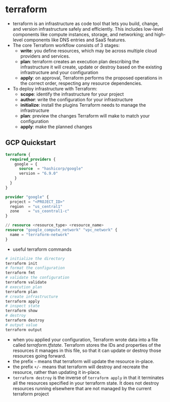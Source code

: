 # terraform

- terraform is an infrastructure as code tool that lets you build, change, and version infrastructure safely and
  efficiently. This includes low-level components like compute instances, storage, and networking; and high-level
  components like DNS entries and SaaS features.
- The core Terraform workflow consists of 3 stages:
    - **write**: you define resources, which may be across multiple cloud providers and services.
    - **plan**: terraform creates an execution plan describing the infrastructure it will create, update or destroy
      based on the existing infrastructure and your configuration
    - **apply**: on approval, Terraform performs the proposed operations in the correct order, respecting any
      resource dependencies.
- To deploy infrastructure with Terraform:
    - **scope**: identify the infrastructure for your project
    - **author**: write the configuration for your infrastructure
    - **initialize**: install the plugins Terraform needs to manage the infrastructure
    - **plan**: preview the changes Terraform will make to match your configuration
    - **apply**: make the planned changes

## GCP Quickstart

````terraform
terraform {
  required_providers {
    google = {
      source  = "hashicorp/google"
      version = "6.9.0"
    }
  }
}

provider "google" {
  project = "<PROJECT_ID>"
  region  = "us_central1"
  zone    = "us_ceontral1-c"
}

// resource <resource_type> <resource_name>
resource "google_compute_network" "vpc_network" {
  name = "terraform-network"
}
````

- useful terraform commands

```bash 
# initialize the directory
terraform init
# format the configuration
terraform fmt
# validate the configuration
terraform validate
# execution plan 
terraform plan
# create infrastructure
terraform apply 
# inspect state
terraform show
# destroy
terraform destroy
# output value
terraform output
```

- when you applied your configuration, Terraform wrote data into a file called _terraform.tfstate_.
  Terraform stores the IDs and properties of the resources it manages in this file, so that it can
  update or destroy those resources going forward.
- the prefix `~` means that terraform will update the resource in-place.
- the prefix ``+/-`` means that terraform will destroy and recreate the resource, rather than updating it in-place.
- ``terraform destroy`` is the inverse of `terraform apply` in that it terminates all the resources specified in your
  terraform state. It does not destroy resources running elsewhere that are not managed by the current terraform project